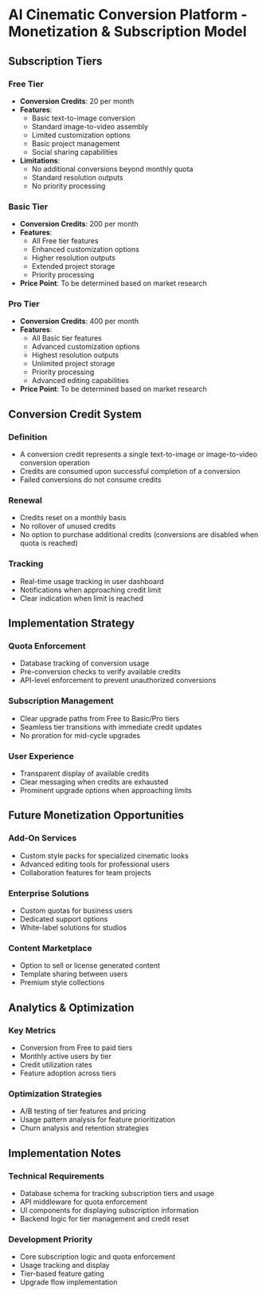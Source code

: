 # AI Cinematic Conversion Platform - Monetization & Subscription Model

## Subscription Tiers

### Free Tier
- **Conversion Credits**: 20 per month
- **Features**:
  - Basic text-to-image conversion
  - Standard image-to-video assembly
  - Limited customization options
  - Basic project management
  - Social sharing capabilities
- **Limitations**:
  - No additional conversions beyond monthly quota
  - Standard resolution outputs
  - No priority processing

### Basic Tier
- **Conversion Credits**: 200 per month
- **Features**:
  - All Free tier features
  - Enhanced customization options
  - Higher resolution outputs
  - Extended project storage
  - Priority processing
- **Price Point**: To be determined based on market research

### Pro Tier
- **Conversion Credits**: 400 per month
- **Features**:
  - All Basic tier features
  - Advanced customization options
  - Highest resolution outputs
  - Unlimited project storage
  - Priority processing
  - Advanced editing capabilities
- **Price Point**: To be determined based on market research

## Conversion Credit System

### Definition
- A conversion credit represents a single text-to-image or image-to-video conversion operation
- Credits are consumed upon successful completion of a conversion
- Failed conversions do not consume credits

### Renewal
- Credits reset on a monthly basis
- No rollover of unused credits
- No option to purchase additional credits (conversions are disabled when quota is reached)

### Tracking
- Real-time usage tracking in user dashboard
- Notifications when approaching credit limit
- Clear indication when limit is reached

## Implementation Strategy

### Quota Enforcement
- Database tracking of conversion usage
- Pre-conversion checks to verify available credits
- API-level enforcement to prevent unauthorized conversions

### Subscription Management
- Clear upgrade paths from Free to Basic/Pro tiers
- Seamless tier transitions with immediate credit updates
- No proration for mid-cycle upgrades

### User Experience
- Transparent display of available credits
- Clear messaging when credits are exhausted
- Prominent upgrade options when approaching limits

## Future Monetization Opportunities

### Add-On Services
- Custom style packs for specialized cinematic looks
- Advanced editing tools for professional users
- Collaboration features for team projects

### Enterprise Solutions
- Custom quotas for business users
- Dedicated support options
- White-label solutions for studios

### Content Marketplace
- Option to sell or license generated content
- Template sharing between users
- Premium style collections

## Analytics & Optimization

### Key Metrics
- Conversion from Free to paid tiers
- Monthly active users by tier
- Credit utilization rates
- Feature adoption across tiers

### Optimization Strategies
- A/B testing of tier features and pricing
- Usage pattern analysis for feature prioritization
- Churn analysis and retention strategies

## Implementation Notes

### Technical Requirements
- Database schema for tracking subscription tiers and usage
- API middleware for quota enforcement
- UI components for displaying subscription information
- Backend logic for tier management and credit reset

### Development Priority
- Core subscription logic and quota enforcement
- Usage tracking and display
- Tier-based feature gating
- Upgrade flow implementation
